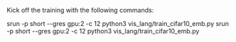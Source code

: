 Kick off the training with the following commands:

srun -p short --gres gpu:2 -c 12 python3 vis_lang/train_cifar10_emb.py
srun -p short --gres gpu:2 -c 12 python3 vis_lang/train_cifar10_emb.py
